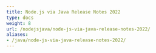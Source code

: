 ```yaml
---
title: Node.js via Java Release Notes 2022
type: docs
weight: 8
url: /nodejsjava/node-js-via-java-release-notes-2022/
aliases: 
- /java/node-js-via-java-release-notes-2022/
---
```



